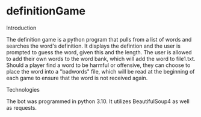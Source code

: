 # definitionGame

Introduction

The definition game is a python program that pulls from a list of words and searches the word's definition. It displays the defintion and the user is prompted to guess the word, given this and the length. The user is allowed to add their own words to the word bank, which will add the word to file1.txt. Should a player find a word to be harmful or offensive, they can choose to place the word into a "badwords" file, which will be read at the beginning of each game to ensure that the word is not received again.

Technologies

The bot was programmed in python 3.10. It utilizes BeautifulSoup4 as well as requests.
